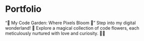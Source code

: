 # Portfolio
“🌟 My Code Garden: Where Pixels Bloom 🌱”  Step into my digital wonderland! 🚀 Explore a magical collection of code flowers, each meticulously nurtured with love and curiosity. 🌼🌿
